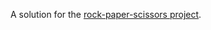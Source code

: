 A solution for the [rock-paper-scissors project](https://www.theodinproject.com/courses/web-development-101/lessons/rock-paper-scissors).